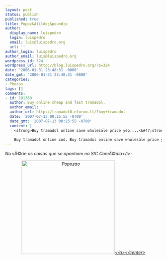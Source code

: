 ```yaml
---
layout: post
status: publish
published: true
title: Popoz&Atilde;&pound;o
author:
  display_name: luispedro
  login: luispedro
  email: luis@luispedro.org
  url: ''
author_login: luispedro
author_email: luis@luispedro.org
wordpress_id: 324
wordpress_url: http://blog.luispedro.org/?p=324
date: '2006-01-31 23:48:31 -0800'
date_gmt: '2006-01-31 23:48:31 -0800'
categories:
- Photos
tags: []
comments:
- id: 101360
  author: Buy online cheap and fast tramadol.
  author_email: ''
  author_url: http://tramadol0.eforum.lt/?buy+tramadol
  date: '2007-07-13 08:25:55 -0700'
  date_gmt: '2007-07-13 08:25:55 -0700'
  content: |-
    <strong>Buy tramadol online save wholesale price yep....<&#47;strong>

    Buy tramadol online cod. Buy tramadol online save wholesale price yep. Buy tramadol online from discount pharmacy store. Buy online cheap and fast tramadol. Buy cheap tramadol mg tablets only in us online. Buy tramadol online best prices limited time o...
---
```

<p>Na s&Atilde;&copy;rie <i>as coisas que se apanham na SIC Com&Atilde;&copy;dia<&#47;i>:</p>
<p><center><a id="p323" rel="attachment" class="imagelink" href="http:&#47;&#47;blog.luispedro.org&#47;?attachment_id=323" title="Popozao"><img id="image323" src="http:&#47;&#47;blog.luispedro.org&#47;wp-content&#47;uploads&#47;2006&#47;01&#47;popozao.jpg" alt="Popozao" width="300" &#47;><&#47;a><&#47;center></p>
